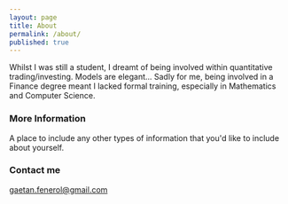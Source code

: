 ```yaml
---
layout: page
title: About
permalink: /about/
published: true
---
```


Whilst I was still a student, I dreamt of being involved within quantitative trading/investing. Models are elegant... 
Sadly for me, being involved in a Finance degree meant I lacked formal training, especially in Mathematics and Computer Science.

### More Information

A place to include any other types of information that you'd like to include about yourself.

### Contact me

[gaetan.fenerol@gmail.com](mailto:gaetan.fenerol@gmail.com)
